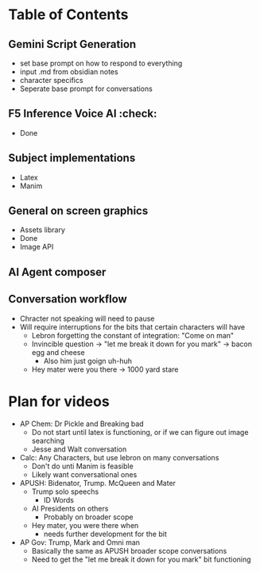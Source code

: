 # Table of Contents
## Gemini Script Generation
- set base prompt on how to respond to everything
- input .md from obsidian notes
- character specifics
- Seperate base prompt for conversations
## F5 Inference Voice AI :check:
- Done
## Subject implementations
- Latex
- Manim
## General on screen graphics
- Assets library
 - Done
- Image API
## AI Agent composer

## Conversation workflow
- Chracter not speaking will need to pause
- Will require interruptions for the bits that certain characters will have
    - Lebron forgetting the constant of integration: "Come on man"
    - Invincible question -> "let me break it down for you mark" -> bacon egg and cheese
        - Also him just goign uh-huh
    - Hey mater were you there -> 1000 yard stare

# Plan for videos
- AP Chem: Dr Pickle and Breaking bad
    - Do not start until latex is functioning, or if we can figure out image searching
    - Jesse and Walt conversation
- Calc: Any Characters, but use lebron on many conversations
    - Don't do unti Manim is feasible
    - Likely want conversational ones
- APUSH: Bidenator, Trump. McQueen and Mater
    - Trump solo speechs
        - ID Words
    - AI Presidents on others
        - Probably on broader scope
    - Hey mater, you were there when
        - needs further development for the bit
- AP Gov: Trump, Mark and Omni man
    - Basically the same as APUSH broader scope conversations
    - Need to get the "let me break it down for you mark" bit functioning
